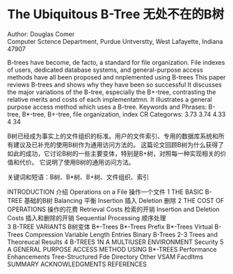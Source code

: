 # The Ubiquitous B-Tree 无处不在的B树
Author: Douglas Comer       
Computer Sctence Department, Purdue Untverstty, West Lafayette, Indiana 47907

B-trees have become, de facto, a standard for file organization. File indexes of users,
dedicated database systems, and general-purpose access methods have all been proposed
and nnplemented using B-trees This paper reviews B-trees and shows why they have
been so successful It discusses the major variations of the B-tree, especially the B+-tree,
contrasting the relative merits and costs of each implementatmn. It illustrates a general
purpose access method which uses a B-tree.
Keywords and Phrases: B-tree, B*-tree, B+-tree, file organization, index
CR Categorws: 3.73 3.74 4.33 4 34

B树已经成为事实上的文件组织的标准。用户的文件索引、专用的数据库系统和所有建议及已补充的使用B树作为通用访问方法的。
这篇论文回顾B树为什么获得了如此的成功，它讨论B树的一些主要变体，特别是B+树，对照每一种实现相关的价值和代价。
它说明了使用B树的通用访问方法。

关键词和短语：B树、B*树、B+树、文件组织、索引   


INTRODUCTION    介绍
Operations on a File    操作一个文件
1 THE BASIC B-TREE  基础的B树
    Balancing   平衡
    Insertion   插入
    Deletion    删除
2 THE COST OF OPERATIONS    操作的花费
    Retrieval Costs     检索的开销
    Insertion and Deletion Costs    插入和删除的开销
    Sequential  Processing 顺序处理    
3 B-TREE VARIANTS   B树变体 
    B*-Trees
    B*-Trees
    Prefix B*-Trees
    Virtual B-Trees
    Compression
    Variable Length Entries
    Binary B-Trees
    2-3 Trees and Theoreucal Results
4 B-TREES 1N A MULTIUSER ENVIRONMENT
    Security
5 A GENERAL PURPOSE ACCESS METHOD USING
    B*-TREES
    Performance Enhancements
    Tree-Structured Fde Directory
    Other VSAM Facdltms
SUMMARY
ACKNOWLEDGMENTS
REFERENCES